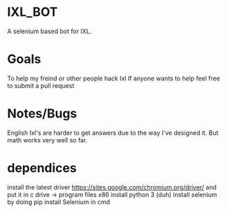 # IXL_BOT
A selenium based bot for IXL. 
# Goals
To help my freind or other people hack Ixl 
If anyone wants to help feel free to submit a pull request
# Notes/Bugs
English Ixl's are harder to get answers due to the way I've designed it. But math works very well so far.
# dependices
install the latest driver https://sites.google.com/chromium.org/driver/ and put it in c drive → program files x86
install python 3 (duh)
install selenium by doing pip install Selenium in cmd
